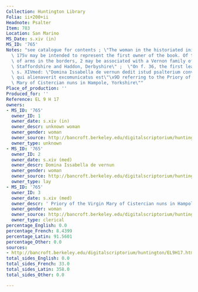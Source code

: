 ```yaml
---
Collection: Huntington Library
Folia: ii+200+ii
Headnote: Psalter
Item: 783
Location: San Marino
MS_Date: s.xiv (in)
MS_ID: '765'
Notes: "see catalogue for contents ; \"The woman in the historiated initial on f.\
  \ 175v may be intended to represent the first owner of the book. Of the 15 coats\
  \ of arms in the borders, 2 may be associated with a Vernon family of Harlaston,\
  \ Staffordshire and Haddon, Derbyshire\" ;  \"On f. 36, the first leaf of the calendar,\
  \ s. XIVmed: \"Domina Issabella de vernun dedit istud psalterium conventui de hanpul\
  \ qui alienaverit excomunicatus est\"\x9D referring to the Priory of the Virgin\
  \ Mary of Cistercian nuns in Hampole, Yorkshire\""
Place_of_production: ''
Produced_for: ''
Reference: EL 9 H 17
owners:
- MS_ID: '765'
  owner_ID: 1
  owner_date: s.xiv (in)
  owner_descr: unknown woman
  owner_gender: woman
  owner_source: http://bancroft.berkeley.edu/digitalscriptorium/huntington/EL9H17.html
  owner_type: unknown
- MS_ID: '765'
  owner_ID: 2
  owner_date: s.xiv (med)
  owner_descr: Domina Issabella de vernun
  owner_gender: woman
  owner_source: http://bancroft.berkeley.edu/digitalscriptorium/huntington/EL9H17.html
  owner_type: lay
- MS_ID: '765'
  owner_ID: 3
  owner_date: s.xiv (med)
  owner_descr: ' Priory of the Virgin Mary of Cistercian nuns in Hampole, Yorkshire'
  owner_gender: woman
  owner_source: http://bancroft.berkeley.edu/digitalscriptorium/huntington/EL9H17.html
  owner_type: clerical
percentage_English: 0.0
percentage_French: 8.4399
percentage_Latin: 91.5601
percentage_Other: 0.0
sources:
- http://bancroft.berkeley.edu/digitalscriptorium/huntington/EL9H17.html
total_sides_English: 0.0
total_sides_French: 33.0
total_sides_Latin: 358.0
total_sides_Other: 0.0

---
```

